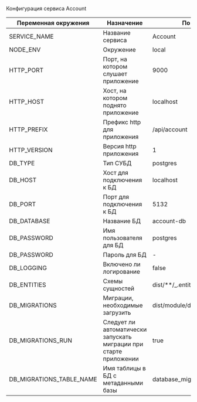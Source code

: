 Конфигурация сервиса Account

| Переменная окружения     | Назначение                                                        | По умолчанию                          |
| ------------------------ | ----------------------------------------------------------------- | ------------------------------------- |
| SERVICE_NAME             | Название сервиса                                                  | Account                               |
| NODE_ENV                 | Окружение                                                         | local                                 |
| HTTP_PORT                | Порт, на котором слушает приложение                               | 9000                                  |
| HTTP_HOST                | Хост, на котором поднято приложение                               | localhost                             |
| HTTP_PREFIX              | Префикс http для приложения                                       | /api/account                          |
| HTTP_VERSION             | Версия http приложения                                            | 1                                     |
| DB_TYPE                  | Тип СУБД                                                          | postgres                              |
| DB_HOST                  | Хост для подключения к БД                                         | localhost                             |
| DB_PORT                  | Порт для подключения к БД                                         | 5132                                  |
| DB_DATABASE              | Название БД                                                       | account-db                            |
| DB_PASSWORD              | Имя пользователя для БД                                           | postgres                              |
| DB_PASSWORD              | Пароль для БД                                                     | -                                     |
| DB_LOGGING               | Включено ли логирование                                           | false                                 |
| DB_ENTITIES              | Схемы сущностей                                                   | dist/\*\*/\_.entity.js                |
| DB_MIGRATIONS            | Миграции, необходимые загрузить                                   | dist/module/database/migrations/\*.js |
| DB_MIGRATIONS_RUN        | Следует ли автоматически запускать миграции при старте приложении | true                                  |
| DB_MIGRATIONS_TABLE_NAME | Имя таблицы в БД с метаданными базы                               | database_migrations                   |
